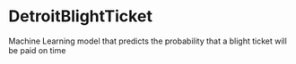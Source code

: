 # DetroitBlightTicket
Machine Learning model that predicts the probability that a blight ticket will be paid on time 
